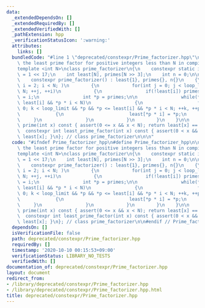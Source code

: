 ```yaml
---
data:
  _extendedDependsOn: []
  _extendedRequiredBy: []
  _extendedVerifiedWith: []
  _pathExtension: hpp
  _verificationStatusIcon: ':warning:'
  attributes:
    links: []
  bundledCode: "#line 1 \"deprecated/constexpr/Prime_factorizer.hpp\"\n\n\n\n// calculate\
    \ the least prime factor for positive integers less than N in compile time.\n\
    template <int N>\nclass prime_factorizer\n{\n    constexpr static int loop_limit\
    \ = 1 << 17;\n    int least[N], primes[N >> 3];\n    int n = 0;\n\n  public:\n\
    \    constexpr prime_factorizer() : least{1}, primes{}, n{}\n    {\n        for(int\
    \ i = 2; i < N; )\n        {\n            for(int j = 0; j < loop_limit && i <\
    \ N; ++j, ++i)\n            {\n                if(!least[i]) primes[n++] = least[i]\
    \ = i;\n                int *p = primes;\n\n                while(*p && *p <=\
    \ least[i] && *p * i < N)\n                {\n                    for(int k =\
    \ 0; k < loop_limit && *p && *p <= least[i] && *p * i < N; ++k, ++p)\n       \
    \             {\n                        least[*p * i] = *p;\n               \
    \     }\n                }\n            }\n        }\n    }\n\n    constexpr bool\
    \ prime(int x) const { assert(0 <= x && x < N); return least[x] == x; }\n\n  \
    \  constexpr int least_prime_factor(int x) const { assert(0 < x && x < N); return\
    \ least[x]; }\n}; // class prime_factorizer\n\n\n"
  code: "#ifndef Prime_factorizer_hpp\n#define Prime_factorizer_hpp\n\n// calculate\
    \ the least prime factor for positive integers less than N in compile time.\n\
    template <int N>\nclass prime_factorizer\n{\n    constexpr static int loop_limit\
    \ = 1 << 17;\n    int least[N], primes[N >> 3];\n    int n = 0;\n\n  public:\n\
    \    constexpr prime_factorizer() : least{1}, primes{}, n{}\n    {\n        for(int\
    \ i = 2; i < N; )\n        {\n            for(int j = 0; j < loop_limit && i <\
    \ N; ++j, ++i)\n            {\n                if(!least[i]) primes[n++] = least[i]\
    \ = i;\n                int *p = primes;\n\n                while(*p && *p <=\
    \ least[i] && *p * i < N)\n                {\n                    for(int k =\
    \ 0; k < loop_limit && *p && *p <= least[i] && *p * i < N; ++k, ++p)\n       \
    \             {\n                        least[*p * i] = *p;\n               \
    \     }\n                }\n            }\n        }\n    }\n\n    constexpr bool\
    \ prime(int x) const { assert(0 <= x && x < N); return least[x] == x; }\n\n  \
    \  constexpr int least_prime_factor(int x) const { assert(0 < x && x < N); return\
    \ least[x]; }\n}; // class prime_factorizer\n\n#endif // Prime_factorizer_hpp\n"
  dependsOn: []
  isVerificationFile: false
  path: deprecated/constexpr/Prime_factorizer.hpp
  requiredBy: []
  timestamp: '2020-10-10 00:15:53+09:00'
  verificationStatus: LIBRARY_NO_TESTS
  verifiedWith: []
documentation_of: deprecated/constexpr/Prime_factorizer.hpp
layout: document
redirect_from:
- /library/deprecated/constexpr/Prime_factorizer.hpp
- /library/deprecated/constexpr/Prime_factorizer.hpp.html
title: deprecated/constexpr/Prime_factorizer.hpp
---
```

